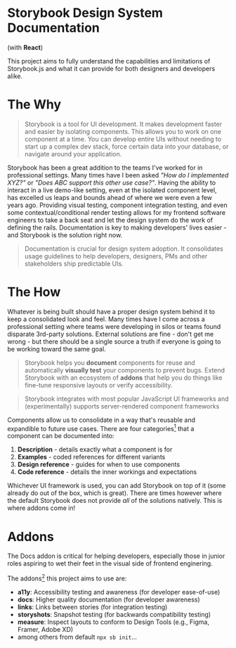 # Storybook Design System Documentation

(with **React**)

This project aims to fully understand the capabilities and limitations of Storybook.js and what it can provide for both designers and developers alike.

# The Why

> Storybook is a tool for UI development. It makes development faster and easier by isolating components. This allows you to work on one component at a time. You can develop entire UIs without needing to start up a complex dev stack, force certain data into your database, or navigate around your application.

Storybook has been a great addition to the teams I've worked for in professional settings. Many times have I been asked _"How do I implemented XYZ?"_ or _"Does ABC support this other use case?"_. Having the ability to interact in a live demo-like setting, even at the isolated component level, has excelled us leaps and bounds ahead of where we were even a few years ago. Providing visual testing, component integration testing, and even some contextual/conditional render testing allows for my frontend software engineers to take a back seat and let the design system do the work of defining the rails. Documentation is key to making developers' lives easier - and Storybook is the solution right now.

> Documentation is crucial for design system adoption. It consolidates usage guidelines to help developers, designers, PMs and other stakeholders ship predictable UIs.

# The How

Whatever is being built should have a proper design system behind it to keep a consolidated look and feel. Many times have I come across a professional setting where teams were developing in silos or teams found disparate 3rd-party solutions. External solutions are fine - don't get me wrong - but there should be a single source a truth if everyone is going to be working toward the same goal.

> Storybook helps you **document** components for reuse and automatically **visually test** your components to prevent bugs. Extend Storybook with an ecosystem of **addons** that help you do things like fine-tune responsive layouts or verify accessibility.

> Storybook integrates with most popular JavaScript UI frameworks and (experimentally) supports server-rendered component frameworks

Components allow us to consolidate in a way that's reusable and expandible to future use cases. There are four categories[<sup>1</sup>](https://medium.com/eightshapes-llc/documenting-components-9fe59b80c015) that a component can be documented into:

1. **Description** - details exactly what a component is for
1. **Examples** - coded references for different variants
1. **Design reference** - guides for when to use components
1. **Code reference** - details the inner workings and expectations

Whichever UI framework is used, you can add Storybook on top of it (some already do out of the box, which is great). There are times however where the default Storybook does not provide _all_ of the solutions natively. This is where addons come in!

# Addons

The Docs addon is critical for helping developers, especially those in junior roles aspiring to wet their feet in the visual side of frontend enginering.

The addons[<sup>2</sup>](https://github.com/storybookjs/storybook/#addons) this project aims to use are:

-   **a11y**: Accessibility testing and awareness (for developer ease-of-use)
-   **docs**: Higher quality documentation (for developer awareness)
-   **links**: Links between stories (for integration testing)
-   **storyshots**: Snapshot testing (for backwards compatibility testing)
-   **measure**: Inspect layouts to conform to Design Tools (e.g., Figma, Framer, Adobe XD)
-   among others from default `npx sb init`...

